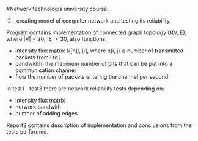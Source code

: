 #Network technologis university course.

l2 - creating model of computer network and testing its reliability.

Program contains implementation of connected graph topology G(V, E), where |V| = 20, |E| < 30, also functions:
- intensity flux matrix N[n(i, j)], where n(i, j) is number of transmitted packets from i to j
- bandwidth, the maximum number of bits that can be put into a communication channel
- flow the number of packets entering the channel per second

In test1 - test3 there are network reliability tests depending on:
- intensity flux matrix
- network bandwith
- number of adding edges

Report2 contains description of implementation and conclusions from the tests performed.
